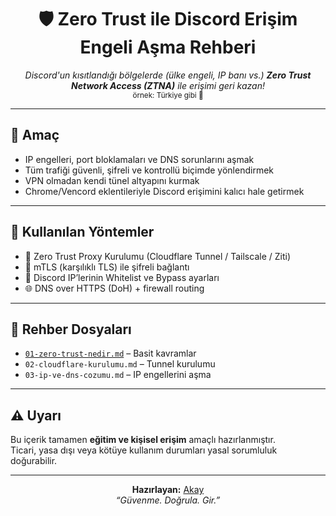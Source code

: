<h1 align="center">🛡️ Zero Trust ile Discord Erişim Engeli Aşma Rehberi</h1>

<p align="center">
  <i>Discord'un kısıtlandığı bölgelerde (ülke engeli, IP banı vs.) <b>Zero Trust Network Access (ZTNA)</b> ile erişimi geri kazan!</i><br>
  <sub>örnek: Türkiye gibi 🙈</sub>
</p>

---

## 🎯 Amaç

- IP engelleri, port bloklamaları ve DNS sorunlarını aşmak  
- Tüm trafiği güvenli, şifreli ve kontrollü biçimde yönlendirmek  
- VPN olmadan kendi tünel altyapını kurmak  
- Chrome/Vencord eklentileriyle Discord erişimini kalıcı hale getirmek  

---

## 🧰 Kullanılan Yöntemler

- 🔐 Zero Trust Proxy Kurulumu (Cloudflare Tunnel / Tailscale / Ziti)  
- 🔄 mTLS (karşılıklı TLS) ile şifreli bağlantı  
- 🚧 Discord IP’lerinin Whitelist ve Bypass ayarları  
- 🌐 DNS over HTTPS (DoH) + firewall routing  
  
---

## 📂 Rehber Dosyaları

- [`01-zero-trust-nedir.md`](01-zero-trust-nedir.md) – Basit kavramlar  
- `02-cloudflare-kurulumu.md` – Tunnel kurulumu  
- `03-ip-ve-dns-cozumu.md` – IP engellerini aşma 
---

## ⚠️ Uyarı

Bu içerik tamamen **eğitim ve kişisel erişim** amaçlı hazırlanmıştır.  
Ticari, yasa dışı veya kötüye kullanım durumları yasal sorumluluk doğurabilir.

---

<p align="center">
  <b>Hazırlayan:</b> <a href="https://github.com/ardakay19">Akay</a> <br>
  <i>“Güvenme. Doğrula. Gir.”</i>
</p>

